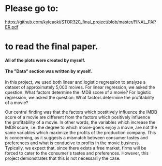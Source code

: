 # Please go to:
https://github.com/kyleaoki/STOR320_final_project/blob/master/FINAL_PAPER.pdf
# to read the final paper.
#### All of the plots were created by myself.
#### The "Data" section was written by myself.

In this project, we used both linear and logistic regression to analyze a dataset of approximately 5,000 moives.
For linear regression, we asked the question: What factors determine the IMDB score of a movie?
For logistic regression, we asked the question: What factors determine the profitability of a movie?

Our central finding was that the factors which postitively influence the IMDB score of a movie are different
from the factors which positively influence the profitability of a movie. In other words, the variables which
increase the IMDB score, i.e. the degree to which movie-goers enjoy a movie, are not the same variables which
maximize the profits of the production company. This is concerning, as it suggests a mismatch between
consumer tastes and preferences and what is conducive to profits in the movie business. Typically,
we expect that, since there exists a free market, firms will be forced to cater to the consumer's tastes
and preferences. However, this project demonstrates that this is not necessarily the case.
